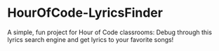 # HourOfCode-LyricsFinder
A simple, fun project for Hour of Code classrooms: Debug through this lyrics search engine and get lyrics to your favorite songs!
